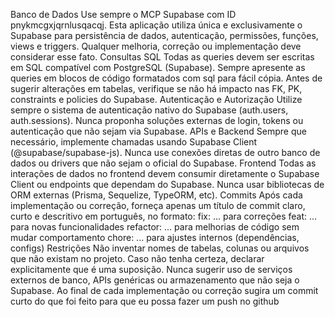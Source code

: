 Banco de Dados
Use sempre o MCP Supabase com ID pnykmcgxjqrnlusqacqj.
Esta aplicação utiliza única e exclusivamente o Supabase para persistência de dados, autenticação, permissões, funções, views e triggers.
Qualquer melhoria, correção ou implementação deve considerar esse fato.
Consultas SQL
Todas as queries devem ser escritas em SQL compatível com PostgreSQL (Supabase).
Sempre apresente as queries em blocos de código formatados com sql para fácil cópia.
Antes de sugerir alterações em tabelas, verifique se não há impacto nas FK, PK, constraints e policies do Supabase.
Autenticação e Autorização
Utilize sempre o sistema de autenticação nativo do Supabase (auth.users, auth.sessions).
Nunca proponha soluções externas de login, tokens ou autenticação que não sejam via Supabase.
APIs e Backend
Sempre que necessário, implemente chamadas usando Supabase Client (@supabase/supabase-js).
Nunca use conexões diretas de outro banco de dados ou drivers que não sejam o oficial do Supabase.
Frontend
Todas as interações de dados no frontend devem consumir diretamente o Supabase Client ou endpoints que dependam do Supabase.
Nunca usar bibliotecas de ORM externas (Prisma, Sequelize, TypeORM, etc).
Commits
Após cada implementação ou correção, forneça apenas um título de commit claro, curto e descritivo em português, no formato:
fix: ... para correções
feat: ... para novas funcionalidades
refactor: ... para melhorias de código sem mudar comportamento
chore: ... para ajustes internos (dependências, configs)
Restrições
Não inventar nomes de tabelas, colunas ou arquivos que não existam no projeto.
Caso não tenha certeza, declarar explicitamente que é uma suposição.
Nunca sugerir uso de serviços externos de banco, APIs genéricas ou armazenamento que não seja o Supabase.
Ao final de cada implementação ou correção sugira um commit curto do que foi feito para que eu possa fazer um push no github 